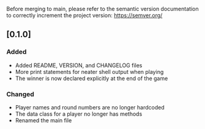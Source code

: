 Before merging to main, please refer to the semantic version documentation to correctly increment the project version:
https://semver.org/

## [0.1.0]
### Added
- Added README, VERSION, and CHANGELOG files
- More print statements for neater shell output when playing
- The winner is now declared explicitly at the end of the game

### Changed
- Player names and round numbers are no longer hardcoded
- The data class for a player no longer has methods
- Renamed the main file
